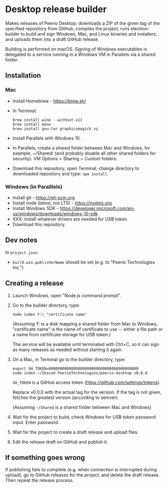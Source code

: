 Desktop release builder
=======================

Makes releases of Peerio Desktop: downloads a ZIP of the given tag of the specified repository from GitHub, compiles the project, runs electron-builder to build and sign Windows, Mac, and Linux binaries and installers, and uploads them into a draft GitHub release.

Building is performed on macOS. Signing of Windows executables is delegated to a service running in a Windows VM in Parallels via a shared folder.


Installation
------------

### Mac

* Install Homebrew - https://brew.sh/
* In Terminal:

      brew install wine --without-x11
      brew install mono
      brew install gnu-tar graphicsmagick xz

* Install Parallels with Windows 10.
* In Parallels, create a shared folder between Mac and Windows, for example,
  ~/Shared/ (and probably disable all other shared folders for security).
  VM Options > Sharing > Custom folders.
* Download this repository, open Terminal, change directory to downloaded
  repository and type: `npm install`.


### Windows (in Paralllels)

* Install git - https://git-scm.org
* Install node (latest, not LTS) - https://nodejs.org
* Install Windows SDK - https://developer.microsoft.com/en-us/windows/downloads/windows-10-sdk
* XXX: install whatever drivers are needed for USB token.
* Download this repository.


Dev notes
---------

In `project.json`:

* `build.win.publisherName` should be set (e.g. to "Peerio Technologies Inc.")


Creating a release
------------------

1. Launch Windows, open "Node.js command prompt".
2. Go to the builder directory, type:

	   node index Y:\ "certificate name"

   (Assuming Y: is a disk mapping a shared folder from Mac to Windows,
   "certificate name" is the name of certificate to use -- either
   a file path or a name from certificate storage for USB token.)

   The service will be available until terminated with Ctrl+C,
   so it can sign as many releases as needed without starting it
   again.

3. On a Mac, in Terminal go to the builder directory, type:

       export GH_TOKEN=0000000000000000000000000000000000000000
       node index ~/Shared PeerioTechnologies/peerio-desktop v0.0.0

   `GH_TOKEN` is a GitHub access token (https://github.com/settings/tokens).

   Replace v0.0.0 with the actual tag for the version.
   If the tag is not given, fetches the greatest version (according to semver).

   (Assuming `~/Shared` is a shared folder between Mac and Windows)

4. Wait for the project to build, check Windows for
   USB token password input. Enter password.

5. Wait for the project to create a draft release and upload files.

6. Edit the release draft on GitHub and publish it.


If something goes wrong
-----------------------

If publishing fails to complete (e.g. when connection is interrupted during
upload), go to GitHub releases for the project, and delete the draft release.
Then repeat the release process.
